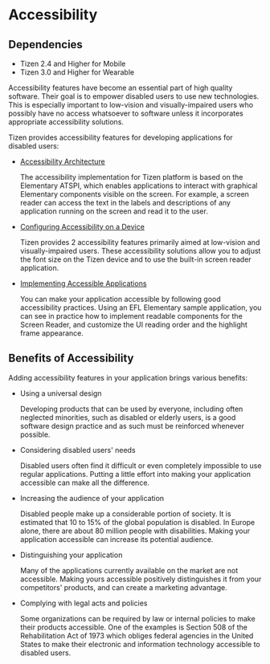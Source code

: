 # Accessibility

## Dependencies

- Tizen 2.4 and Higher for Mobile
- Tizen 3.0 and Higher for Wearable

Accessibility features have become an essential part of high quality software. Their goal is to empower disabled users to use new technologies. This is especially important to low-vision and visually-impaired users who possibly have no access whatsoever to software unless it incorporates appropriate accessibility solutions.

Tizen provides accessibility features for developing applications for disabled users:

- [Accessibility Architecture](./accessibility-architecture-n.md)	

  The accessibility implementation for Tizen platform is based on the Elementary ATSPI, which enables applications to interact with graphical Elementary components visible on the screen. For example, a screen reader can access the text in the labels and descriptions of any application running on the screen and read it to the user.

- [Configuring Accessibility on a Device](./accessibility-config-n.md)	

  Tizen provides 2 accessibility features primarily aimed at low-vision and visually-impaired users. These accessibility solutions allow you to adjust the font size on the Tizen device and to use the built-in screen reader application.

- [Implementing Accessible Applications](./accessibility-implementation-n.md)	

  You can make your application accessible by following good accessibility practices. Using an EFL Elementary sample application, you can see in practice how to implement readable components for the Screen Reader, and customize the UI reading order and the highlight frame appearance.

## Benefits of Accessibility

Adding accessibility features in your application brings various benefits:

- Using a universal design

  Developing products that can be used by everyone, including often neglected minorities, such as disabled or elderly users, is a good software design practice and as such must be reinforced whenever possible.

- Considering disabled users' needs

  Disabled users often find it difficult or even completely impossible to use regular applications. Putting a little effort into making your application accessible can make all the difference.

- Increasing the audience of your application

  Disabled people make up a considerable portion of society. It is estimated that 10 to 15% of the global population is disabled. In Europe alone, there are about 80 million people with disabilities. Making your application accessible can increase its potential audience.

- Distinguishing your application

  Many of the applications currently available on the market are not accessible. Making yours accessible positively distinguishes it from your competitors' products, and can create a marketing advantage.

- Complying with legal acts and policies

  Some organizations can be required by law or internal policies to make their products accessible. One of the examples  is Section 508 of the Rehabilitation Act of 1973 which obliges federal agencies in the United States to make their electronic and information technology accessible to disabled users.